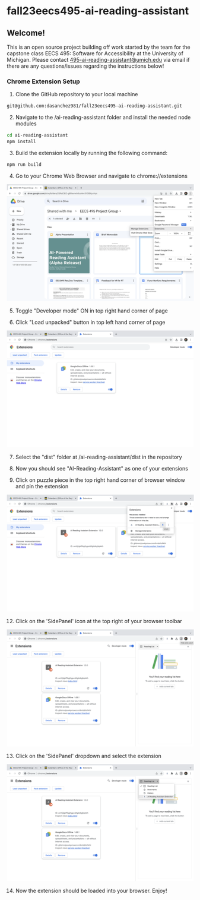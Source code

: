 # fall23eecs495-ai-reading-assistant

## Welcome! 

This is an open source project building off work started by the team for the capstone class EECS 495: Software for Accessibility at the University of Michigan. Please contact 495-ai-reading-assistant@umich.edu via email if there are any questions/issues regarding the instructions below!

### Chrome Extension Setup

1) Clone the GitHub repository to your local machine
``` bash
git@github.com:dasanchez981/fall23eecs495-ai-reading-assistant.git
```

2) Navigate to the /ai-reading-assistant folder and install the needed node modules
``` bash
cd ai-reading-assistant
npm install
```

3) Build the extension locally by running the following command:
```bash
npm run build
```

4) Go to your Chrome Web Browser and navigate to chrome://extensions

![step4](doc/step3.5.png)

5) Toggle "Developer mode" ON in top right hand corner of page

6) Click "Load unpacked" button in top left hand corner of page

![step5-6](doc/step4.png)

7) Select the "dist" folder at /ai-reading-assistant/dist in the repository

10) Now you should see "AI-Reading-Assistant" as one of your extensions

11) Click on puzzle piece in the top right hand corner of browser window and pin the extension

![step9](doc/step6.png)

12) Click on the 'SidePanel' icon at the top right of your browser toolbar

![step10](doc/step7.png)

13) Click on the 'SidePanel' dropdown and select the extension

![step11](doc/step8.png)

14) Now the extension should be loaded into your browser. Enjoy!
